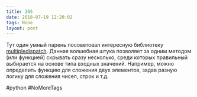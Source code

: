 ```yaml
---
title: 205
date: 2018-07-19 12:20:02
tags: None
layout: post
---
```


Тут один умный парень посоветовал интересную библиотеку [multipledispatch](https://github.com/mrocklin/multipledispatch). Данная волшебная штука позволяет за одним методом (или функцией) скрывать сразу несколько, среди которых правильный выбирается на основе типа входных значений. Например, можно определить функцию для сложения двух элементов, задав разную логику для сложения чисел, строк и т.д.

#python #NoMoreTags
